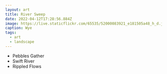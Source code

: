 ```yaml
---
layout: art
title: River Sweep
date: 2022-04-12T17:28:56.884Z
image: https://live.staticflickr.com/65535/52000083921_e181505a48_h_d.jpg
caption: Wye
tags:
  - art
  - landscape
---
```

* Pebbles Gather
* Swift River
* Rippled Flows